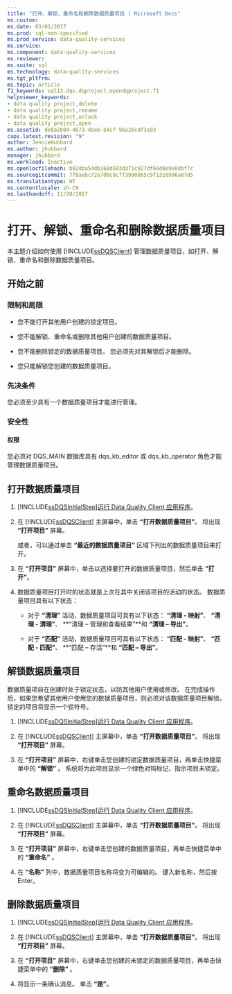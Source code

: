 ```yaml
---
title: "打开、解锁、重命名和删除数据质量项目 | Microsoft Docs"
ms.custom: 
ms.date: 03/01/2017
ms.prod: sql-non-specified
ms.prod_service: data-quality-services
ms.service: 
ms.component: data-quality-services
ms.reviewer: 
ms.suite: sql
ms.technology: data-quality-services
ms.tgt_pltfrm: 
ms.topic: article
f1_keywords: sql13.dqs.dqproject.opendqproject.f1
helpviewer_keywords:
- data quality project,delete
- data quality project,rename
- data quality project,unlock
- data quality project,open
ms.assetid: de8a2b04-4673-4beb-b4cf-96a28cdf3a93
caps.latest.revision: "9"
author: JennieHubbard
ms.author: jhubbard
manager: jhubbard
ms.workload: Inactive
ms.openlocfilehash: b92dba54db168d503d371c927df66d8e9e8dbf7c
ms.sourcegitcommit: 7f8aebc72e7d0c8cff3990865c9f1316996a67d5
ms.translationtype: HT
ms.contentlocale: zh-CN
ms.lasthandoff: 11/20/2017
---
```

# <a name="open-unlock-rename-and-delete-a-data-quality-project"></a>打开、解锁、重命名和删除数据质量项目
  本主题介绍如何使用 [!INCLUDE[ssDQSClient](../includes/ssdqsclient-md.md)] 管理数据质量项目，如打开、解锁、重命名和删除数据质量项目。  
  
##  <a name="BeforeYouBegin"></a> 开始之前  
  
###  <a name="LimitationsRestrictions"></a> 限制和局限  
  
-   您不能打开其他用户创建的锁定项目。  
  
-   您不能解锁、重命名或删除其他用户创建的数据质量项目。  
  
-   您不能删除锁定的数据质量项目。 您必须先对其解锁后才能删除。  
  
-   您只能解锁您创建的数据质量项目。  
  
###  <a name="Prerequisites"></a> 先决条件  
 您必须至少具有一个数据质量项目才能进行管理。  
  
###  <a name="Security"></a> 安全性  
  
####  <a name="Permissions"></a> 权限  
 您必须对 DQS_MAIN 数据库具有 dqs_kb_editor 或 dqs_kb_operator 角色才能管理数据质量项目。  
  
##  <a name="Open"></a> 打开数据质量项目  
  
1.  [!INCLUDE[ssDQSInitialStep](../includes/ssdqsinitialstep-md.md)][运行 Data Quality Client 应用程序](../data-quality-services/run-the-data-quality-client-application.md)。  
  
2.  在 [!INCLUDE[ssDQSClient](../includes/ssdqsclient-md.md)] 主屏幕中，单击 **“打开数据质量项目”**。 将出现 **“打开项目”** 屏幕。  
  
     或者，可以通过单击 **“最近的数据质量项目”** 区域下列出的数据质量项目来打开。  
  
3.  在 **“打开项目”** 屏幕中，单击以选择要打开的数据质量项目，然后单击 **“打开”**。  
  
4.  数据质量项目打开时的状态就是上次在其中关闭该项目的活动的状态。 数据质量项目具有以下状态：  
  
    -   对于 **“清理”** 活动，数据质量项目可具有以下状态： **“清理 - 映射”**、 **“清理 - 清理”**、 **“清理 – 管理和查看结果”**和 **“清理 – 导出”**。  
  
    -   对于 **“匹配”** 活动，数据质量项目可具有以下状态： **“匹配 - 映射”**、 **“匹配 - 匹配”**、 **“匹配 – 存活”**和 **“匹配 – 导出”**。  
  
##  <a name="Unlock"></a> 解锁数据质量项目  
 数据质量项目在创建时处于锁定状态，以防其他用户使用或修改。 在完成操作后，如果您希望其他用户使用您的数据质量项目，则必须对该数据质量项目解锁。 锁定的项目将显示一个锁符号。  
  
1.  [!INCLUDE[ssDQSInitialStep](../includes/ssdqsinitialstep-md.md)][运行 Data Quality Client 应用程序](../data-quality-services/run-the-data-quality-client-application.md)。  
  
2.  在 [!INCLUDE[ssDQSClient](../includes/ssdqsclient-md.md)] 主屏幕中，单击 **“打开数据质量项目”**。 将出现 **“打开项目”** 屏幕。  
  
3.  在 **“打开项目”** 屏幕中，右键单击您创建的锁定数据质量项目，再单击快捷菜单中的 **“解锁”** 。 系统将为此项目显示一个绿色对钩标记，指示项目未锁定。  
  
##  <a name="Rename"></a> 重命名数据质量项目  
  
1.  [!INCLUDE[ssDQSInitialStep](../includes/ssdqsinitialstep-md.md)][运行 Data Quality Client 应用程序](../data-quality-services/run-the-data-quality-client-application.md)。  
  
2.  在 [!INCLUDE[ssDQSClient](../includes/ssdqsclient-md.md)] 主屏幕中，单击 **“打开数据质量项目”**。 将出现 **“打开项目”** 屏幕。  
  
3.  在 **“打开项目”** 屏幕中，右键单击您创建的数据质量项目，再单击快捷菜单中的 **“重命名”** 。  
  
4.  在 **“名称”** 列中，数据质量项目名称将变为可编辑的。 键入新名称，然后按 Enter。  
  
##  <a name="Delete"></a> 删除数据质量项目  
  
1.  [!INCLUDE[ssDQSInitialStep](../includes/ssdqsinitialstep-md.md)][运行 Data Quality Client 应用程序](../data-quality-services/run-the-data-quality-client-application.md)。  
  
2.  在 [!INCLUDE[ssDQSClient](../includes/ssdqsclient-md.md)] 主屏幕中，单击 **“打开数据质量项目”**。 将出现 **“打开项目”** 屏幕。  
  
3.  在 **“打开项目”** 屏幕中，右键单击您创建的未锁定的数据质量项目，再单击快捷菜单中的 **“删除”** 。  
  
4.  将显示一条确认消息。 单击 **“是”**。  
  
  
